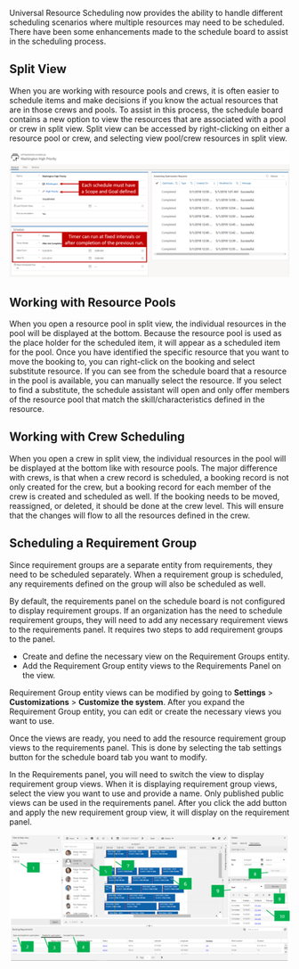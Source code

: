 Universal Resource Scheduling now provides the ability to handle different scheduling scenarios where multiple resources may need to be scheduled. There have been some enhancements made to the schedule board to assist in the scheduling process.

## Split View

When you are working with resource pools and crews, it is often easier to schedule items and make decisions if you know the actual resources that are in those crews and pools. To assist in this process, the schedule board contains a new option to view the resources that are associated with a pool or crew in split view. Split view can be accessed by right-clicking on either a resource pool or crew, and selecting view pool/crew resources in split view.


![Split View](../media/rso-unit-5-1.png)

## Working with Resource Pools

When you open a resource pool in split view, the individual resources in the pool will be displayed at the bottom. Because the resource pool is used as the place holder for the scheduled item, it will appear as a scheduled item for the pool. Once you have identified the specific resource that you want to move the booking to, you can right-click on the booking and select substitute resource. If you can see from the schedule board that a resource in the pool is available, you can manually select the resource. If you select to find a substitute, the schedule assistant will open and only offer members of the resource pool that match the skill/characteristics defined in the resource.

## Working with Crew Scheduling

When you open a crew in split view, the individual resources in the pool will be displayed at the bottom like with resource pools. The major
difference with crews, is that when a crew record is scheduled, a booking record is not only created for the crew, but a booking record
for each member of the crew is created and scheduled as well. If the booking needs to be moved, reassigned, or deleted, it should be done at
the crew level. This will ensure that the changes will flow to all the resources defined in the crew.

## Scheduling a Requirement Group

Since requirement groups are a separate entity from requirements, they need to be scheduled separately. When a requirement group is scheduled,
any requirements defined on the group will also be scheduled as well.

By default, the requirements panel on the schedule board is not configured to display requirement groups. If an organization has the need to schedule requirement groups, they will need to add any necessary requirement views to the requirements panel. It requires two steps to
add requirement groups to the panel.

-   Create and define the necessary view on the Requirement Groups entity.
-   Add the Requirement Group entity views to the Requirements Panel on the view.

Requirement Group entity views can be modified by going to **Settings** \> **Customizations** \> **Customize the system**. After you expand the
Requirement Group entity, you can edit or create the necessary views you want to use.

Once the views are ready, you need to add the resource requirement group views to the requirements panel. This is done by selecting the tab
settings button for the schedule board tab you want to modify.


In the Requirements panel, you will need to switch the view to display requirement group views. When it is displaying requirement group views,
select the view you want to use and provide a name. Only published public views can be used in the requirements panel. After you click the
add button and apply the new requirement group view, it will display on the requirement panel.

![Requirements panel](../media/rso-unit-5-4.png)


